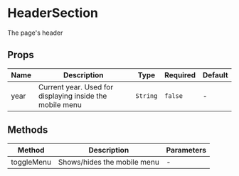 # HeaderSection

The page's header

## Props

<!-- @vuese:HeaderSection:props:start -->
|Name|Description|Type|Required|Default|
|---|---|---|---|---|
|year|Current year. Used for displaying inside the mobile menu|`String`|`false`|-|

<!-- @vuese:HeaderSection:props:end -->


## Methods

<!-- @vuese:HeaderSection:methods:start -->
|Method|Description|Parameters|
|---|---|---|
|toggleMenu|Shows/hides the mobile menu|-|

<!-- @vuese:HeaderSection:methods:end -->


